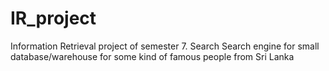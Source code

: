 # IR_project
Information Retrieval project of semester 7. Search Search engine for small database/warehouse for some kind of famous people from Sri Lanka
